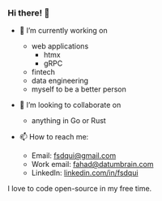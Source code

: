 ### Hi there! 👋

- 🔭 I’m currently working on
    -  web applications
        - htmx
        - gRPC
    - fintech
    - data engineering
    - myself to be a better person

- 👯 I’m looking to collaborate on
  - anything in Go or Rust
  
- 📫 How to reach me:
  - Email: fsdqui@gmail.com
  - Work email: fahad@datumbrain.com
  - LinkedIn: [linkedin.com/in/fsdqui](https://linkedin.com/in/fsdqui)

I love to code open-source in my free time.
